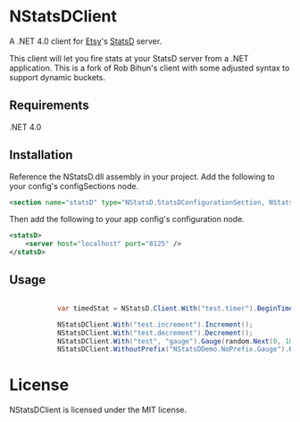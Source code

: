 # NStatsDClient

A .NET 4.0 client for [Etsy](http://etsy.com)'s [StatsD](https://github.com/etsy/statsd) server.

This client will let you fire stats at your StatsD server from a .NET application. 
This is a fork of Rob Bihun's client with some adjusted syntax to support dynamic buckets.

## Requirements
.NET 4.0

## Installation

Reference the NStatsD.dll assembly in your project. 
Add the following to your config's configSections node.

```xml
<section name="statsD" type="NStatsD.StatsDConfigurationSection, NStatsD" />
```

Then add the following to your app config's configuration node.

```xml
<statsD>
	<server host="localhost" port="8125" />
</statsD>
```
## Usage
```csharp

            var timedStat = NStatsD.Client.With("test.timer").BeginTimer();

            NStatsDClient.With("test.increment").Increment();
            NStatsDClient.With("test.decrement").Decrement();
            NStatsDClient.With("test", "gauge").Gauge(random.Next(0, 100));
            NStatsDClient.WithoutPrefix("NStatsDDemo.NoPrefix.Gauge").Gauge(89);
```
# License

NStatsDClient is licensed under the MIT license.
